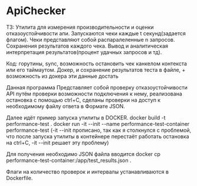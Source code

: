 # ApiChecker

ТЗ:
Утилита для измерения производительности и оценки отказоустойчивости апи. 
Запускаются чеки каждые t секунд(задается флагом).
Чеки представляют собой распаралеленные n запросов.
Сохранения результатов каждого чека.
Вывод и аналитическая интерпретация результатов(процент удачных запросов и тд).

Код: горутины, sync, возможность остановить чек канкелом контекста или его таймаутом.
Докер, и сохранение результатов теста в файле, + возможность из докера эти данные достать

Данная программа Представляет собой проверку отказоустойчивости API путём проверки возможности подключения к нему, реализована остановка с помощью ctrl+C, сделаны проверки на доступ к необходимому файлу ответа в Формате JSON.

Далее идёт пример запуска утилиты в DOCKER.
docker build -t performance-test .
docker run -it --init --name performance-test-container performance-test
(-it --init прописано, так как я столкнулся с проблемой, что после запуска утилиты в контейнере перестаёт работать остановка на ctrl+C, -it --init решает эту проблему)

Для получения необходимо JSON файла вводится
docker cp performance-test-container:/app/test_results.json .

Флаги на количество проверок и интервалы устанавливаются в Dockerfile.
